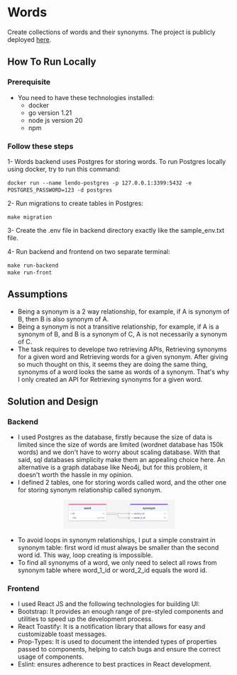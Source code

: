 # Words
Create collections of words and their synonyms.
The project is publicly deployed [here](http://188.245.69.243:3000/).

## How To Run Locally
### Prerequisite
* You need to have these technologies installed:
    - docker
    - go version 1.21
    - node js version 20
    - npm

### Follow these steps
1- Words backend uses Postgres for storing words. To run Postgres locally using docker, try to run this command:
```
docker run --name lendo-postgres -p 127.0.0.1:3399:5432 -e POSTGRES_PASSWORD=123 -d postgres
```
2- Run migrations to create tables in Postgres:
```
make migration
```
3- Create the .env file in backend directory exactly like the sample_env.txt file.

4- Run backend and frontend on two separate terminal:
```
make run-backend
make run-front
```

## Assumptions
* Being a synonym is a 2 way relationship, for example, if A is synonym of B, then B is also synonym of A.
* Being a synonym is not a transitive relationship, for example, if A is a synonym of B, and B is a synonym of C, A is not necessarily a synonym of C.
* The task requires to develope two retrieving APIs, Retrieving synonyms for a given word and Retrieving words for a given synonym. After giving so much thought on this, it seems they are doing the same thing, synonyms of a word looks the same as words of a synonym. That's why I only created an API for Retrieving synonyms for a given word.

## Solution and Design
### Backend
* I used Postgres as the database, firstly because the size of data is limited since the size of words are limited (wordnet database has 150k words) and we don't have to worry about scaling database. With that said, sql databases simplicity make them an appealing choice here. An alternative is a graph database like Neo4j, but for this problem, it doesn't worth the hassle in my opinion.
* I defined 2 tables, one for storing words called word, and the other one for storing synonym relationship called synonym.

<div align="center"><img src="image-1.png" width=50% height=30% ></div>

* To avoid loops in synonym relationships, I put a simple constraint in synonym table: first word id must always be smaller than the second word id. This way, loop creating is impossible.
* To find all synonyms of a word, we only need to select all rows from synonym table where word_1_id or word_2_id equals the word id.
### Frontend
* I used React JS and the following technologies for building UI:
* Bootstrap: It provides an enough range of pre-styled components and utilities to speed up the development process.
* React Toastify: It is a notification library that allows for easy and customizable toast messages.
* Prop-Types: It is used to document the intended types of properties passed to components, helping to catch bugs and ensure the correct usage of components.
* Eslint: ensures adherence to best practices in React development.
